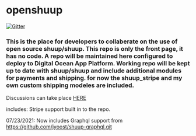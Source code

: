 # openshuup
[![Gitter](https://badges.gitter.im/Jochpe/openshuup.svg)](https://gitter.im/Jochpe/openshuup?utm_source=badge&utm_medium=badge&utm_campaign=pr-badge)

### This is the place for developers to collaberate on the use of open source shuup/shuup. This repo is only the front page, it has no code.  A repo will be maintained here configured to deploy to Digital Ocean App Platform.  Working repo will be kept up to date with shuup/shuup and include additional modules for payments and shipping.  for now the shuup_stripe and my own custom shipping modeles are included. 

Discussions can take place [HERE](https://github.com/openshuup/openshuup/discussions)

includes: Stripe support built in to the repo.

07/23/2021:  Now includes Graphql support from https://github.com/jyoost/shuup-graphql.git
